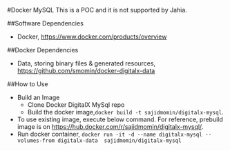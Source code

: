 #Docker MySQL
This is a POC and it is not supported by Jahia.

##Software Dependencies
* Docker, https://www.docker.com/products/overview

##Docker Dependencies
* Data, storing binary files & generated resources, https://github.com/smomin/docker-digitalx-data

##How to Use
* Build an Image
  * Clone Docker DigitalX MySql repo
  * Build the docker image,`docker build -t sajidmomin/digitalx-mysql`.
* To use existing image, execute below command.  For reference,   prebuild image is on https://hub.docker.com/r/sajidmomin/digitalx-mysql/. 
* Run docker container, `docker run -it -d --name digitalx-mysql --volumes-from digitalx-data  sajidmomin/digitalx-mysql`

